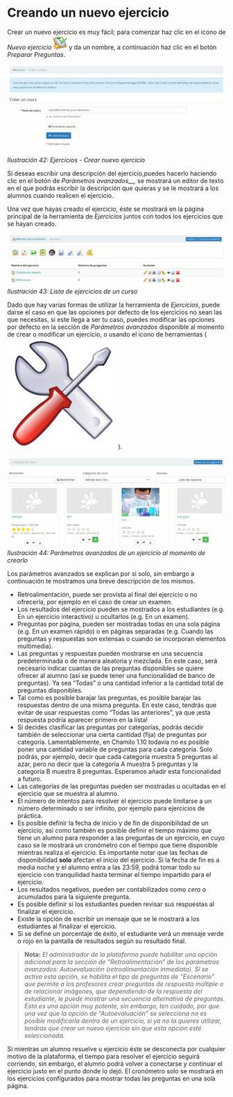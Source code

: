 # Creando un nuevo ejercicio

Crear un nuevo ejercicio es muy fácil; para comenzar haz clic en el icono de _Nuevo ejercicio_ ![](../../.gitbook/assets/graphics130%20%284%29.png) y da un nombre, a continuación haz clic en el botón _Preparar Preguntas_.

![](../../.gitbook/assets/graficos7%20%286%29.png)

_Ilustración 42: Ejercicios - Crear nuevo ejercicio_

Si deseas escribir una descripción del ejercicio,puedes hacerlo haciendo clic en el botón de _Parámetros avanzados\_\_,_ se mostrará un editor de texto en el que podrás escribir la descripción que quieras y se le mostrará a los alumnos cuando realicen el ejercicio.

Una vez que hayas creado el ejercicio, éste se mostrará en la página principal de la herramienta de _Ejercicios_ juntos con todos los ejercicios que se hayan creado.

![](../../.gitbook/assets/graficos8%20%286%29.png)_Ilustración 43: Lista de ejercicios de un curso_

Dado que hay varias formas de utilizar la herramienta de _Ejercicios_, puede darse el caso en que las opciones por defecto de los ejercicios no sean las que necesitas, si este llega a ser tu caso, puedes modificar las opciones por defecto en la sección de _Parámetros avanzados_ disponible al momento de crear o modificar un ejercicio, o usando el icono de herramientas \(![](../../.gitbook/assets/image18%20%284%29.svg)\).

![](../../.gitbook/assets/graficos9%20%286%29.png)_Ilustración 44: Parámetros avanzados de un ejercicio al momento de crearlo_

Los parámetros avanzados se explican por si solo, sin embargo a continuación te mostramos una breve descripción de los mismos.

* Retroalimentación, puede ser provista al final del ejercicio o no ofrecerla, por ejemplo en el caso de crear un examen.
* Los resultados del ejercicio pueden se mostrados a los estudiantes \(e.g. En un ejercicio interactivo\) u ocultarlos \(e.g. En un examen\).
* Preguntas por página, pueden ser mostradas todas en una sola página \(e.g. En un examen rápido\) o en páginas separadas \(e.g. Cuando las preguntas y respuestas son extensas o cuando se incorporan elementos multimedia\).
* Las preguntas y respuestas pueden mostrarse en una secuencia predeterminada o de manera aleatoria y mezclada. En este caso, será necesario indicar cuantas de las preguntas disponibles se quiere ofrecer al alumno \(así se puede tener una funcionalidad de banco de preguntas\). Ya sea “Todas” o una cantidad inferior a la cantidad total de preguntas disponibles.
* Tal como es posible barajar las preguntas, es posible barajar las respuestas dentro de una misma pregunta. En este caso, tendrás que evitar de usar respuestas como “Todas las anteriores”, ya que ¡esta respuesta podría aparecer primero en la lista!
* Si decides clasificar las preguntas por categorías, podrás decidir también de seleccionar una cierta cantidad \(fija\) de preguntas por categoría. Lamentablemente, en Chamilo 1.10 todavía no es posible poner una cantidad variable de preguntas para cada categoría. Solo podrás, por ejemplo, decir que cada categoría muestra 5 preguntas al azar, pero no decir que la categoría A muestra 5 preguntas y la categoría B muestra 8 preguntas. Esperamos añadir esta funcionalidad a futuro.
* Las categorías de las preguntas pueden ser mostradas u ocultadas en el ejercicio que se muestra al alumno.
* El número de intentos para resolver el ejercicio puede limitarse a un número determinado o ser infinito, por ejemplo para ejercicios de práctica.
* Es posible definir la fecha de inicio y de fin de disponibilidad de un ejercicio, así como también es posible definir el tiempo máximo que tiene un alumno para responder a las preguntas de un ejercicio, en cuyo caso se le mostrará un cronómetro con el tiempo que tiene disponible mientras realiza el ejercicio. Es importante notar que las fechas de disponibilidad **solo** afectan el inicio del ejercicio. Si la fecha de fin es a media noche y el alumno entra a las 23:59, podrá tomar todo su ejercicio con tranquilidad hasta terminar el tiempo impartido para el ejercicio.
* Los resultados negativos, pueden ser contabilizados como _cero_ o acumulados para la siguiente pregunta.
* Es posible definir si los estudiantes pueden revisar sus respuestas al finalizar el ejercicio.
* Existe la opción de escribir un mensaje que se le mostrará a los estudiantes al finalizar el ejercicio.
* Si se define un porcentaje de éxito, el estudiante verá un mensaje verde o rojo en la pantalla de resultados según su resultado final.

> **Nota:** _El administrador de la plataforma puede habilitar una opción adicional para la sección de “Retroalimentación” de los parámetros avanzados: Autoevaluación \(retroalimentación inmediata\). Si se activa esta opción, se habilita el tipo de preguntas de “Escenario” que permite a los profesores crear preguntas de respuesta múltiple o de relacionar imágenes, que dependiendo de la respuesta del estudiante, le puede mostrar una secuencia alternativa de preguntas. Esta es una opción muy potente, sin embargo, ten cuidado, por que una vez que la opción de “Autoevaluación” se selecciona no es posible modificarla dentro de un ejercicio, si ya no la quieres utilizar, tendrás que crear un nuevo ejercicio sin que esta opción esté seleccionada._

Si mientras un alumno resuelve u ejercicio éste se desconecta por cualquier motivo de la plataforma, el tiempo para resolver el ejercicio seguirá corriendo, sin embargo, el alumno podrá volver a conectarse y continuar el ejercicio justo en el punto donde lo dejó. El cronómetro solo se mostrará en los ejercicios configurados para mostrar todas las preguntas en una sola página.

